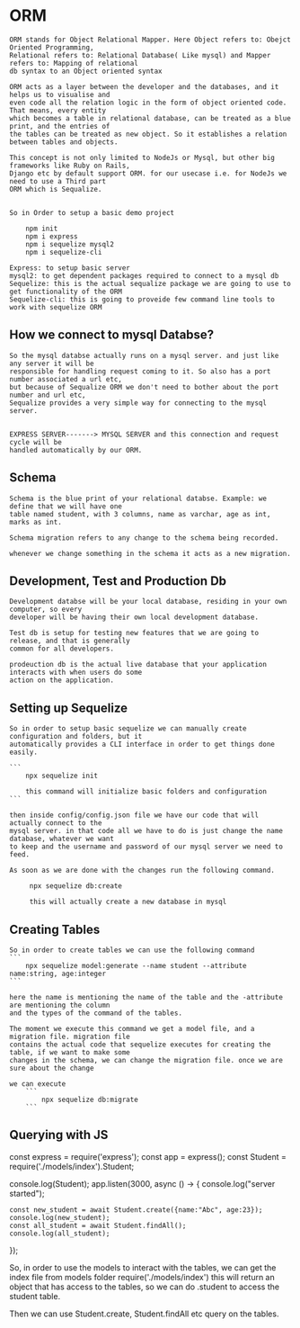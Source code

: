 # ORM
    ORM stands for Object Relational Mapper. Here Object refers to: Obejct Oriented Programming,
    Relational refers to: Relational Database( Like mysql) and Mapper refers to: Mapping of relational
    db syntax to an Object oriented syntax

    ORM acts as a layer between the developer and the databases, and it helps us to visualise and 
    even code all the relation logic in the form of object oriented code. That means, every entity
    which becomes a table in relational database, can be treated as a blue print, and the entries of
    the tables can be treated as new object. So it establishes a relation between tables and objects.

    This concept is not only limited to NodeJs or Mysql, but other big frameworks like Ruby on Rails,
    Django etc by default support ORM. for our usecase i.e. for NodeJs we need to use a Third part
    ORM which is Sequalize.


    So in Order to setup a basic demo project
``` 
    npm init
    npm i express
    npm i sequelize mysql2
    npm i sequelize-cli

```

    Express: to setup basic server
    mysql2: to get dependent packages required to connect to a mysql db
    Sequelize: this is the actual sequalize package we are going to use to get functionality of the ORM
    Sequelize-cli: this is going to proveide few command line tools to work with sequelize ORM



## How we connect to mysql Databse?

    So the mysql databse actually runs on a mysql server. and just like any server it will be
    responsible for handling request coming to it. So also has a port number associated a url etc,
    but because of Sequalize ORM we don't need to bother about the port number and url etc,
    Sequalize provides a very simple way for connecting to the mysql server.


    EXPRESS SERVER-------> MYSQL SERVER and this connection and request cycle will be
    handled automatically by our ORM.

## Schema

    Schema is the blue print of your relational databse. Example: we define that we will have one
    table named student, with 3 columns, name as varchar, age as int, marks as int.

    Schema migration refers to any change to the schema being recorded.

    whenever we change something in the schema it acts as a new migration.

## Development, Test and Production Db

    Development databse will be your local database, residing in your own computer, so every 
    developer will be having their own local development database.

    Test db is setup for testing new features that we are going to release, and that is generally
    common for all developers.

    prodeuction db is the actual live database that your application interacts with when users do some
    action on the application.


## Setting up Sequelize

    So in order to setup basic sequelize we can manually create configuration and folders, but it 
    automatically provides a CLI interface in order to get things done easily.

    ```
        npx sequelize init
    
        this command will initialize basic folders and configuration
    ```

    then inside config/config.json file we have our code that will actually connect to the
    mysql server. in that code all we have to do is just change the name database, whatever we want
    to keep and the username and password of our mysql server we need to feed.

    As soon as we are done with the changes run the following command.

         npx sequelize db:create

         this will actually create a new database in mysql

##  Creating Tables

    So in order to create tables we can use the following command
    ```
        npx sequelize model:generate --name student --attribute name:string, age:integer
    ```

    here the name is mentioning the name of the table and the -attribute are mentioning the column
    and the types of the command of the tables.

    The moment we execute this command we get a model file, and a migration file. migration file
    contains the actual code that sequelize executes for creating the table, if we want to make some
    changes in the schema, we can change the migration file. once we are sure about the change 

    we can execute
        ```
            npx sequelize db:migrate
        ```




## Querying with JS

const express = require('express');
const app = express();
const Student = require('./models/index').Student;

console.log(Student);
app.listen(3000, async () -> {
    console.log("server started");

    const new_student = await Student.create({name:"Abc", age:23});
    console.log(new_student);
    const all_student = await Student.findAll();
    console.log(all_student);
});



So, in order to use the models to interact with the tables, we can get the index file from models
folder require('./models/index') this will return an object that has access to the tables, so
we can do .student to access the student table.


Then we can use Student.create, Student.findAll etc query on the tables.